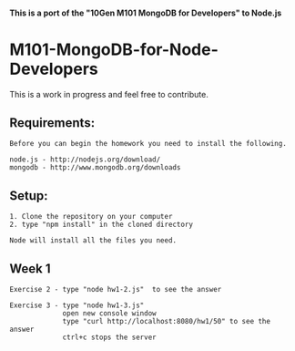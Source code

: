 #### This is a port of the "10Gen M101 MongoDB for Developers" to Node.js

M101-MongoDB-for-Node-Developers
==========

This is a work in progress and feel free to contribute.

## Requirements:

    Before you can begin the homework you need to install the following.

	node.js - http://nodejs.org/download/
	mongodb - http://www.mongodb.org/downloads


## Setup:

    1. Clone the repository on your computer
    2. type "npm install" in the cloned directory

    Node will install all the files you need.

## Week 1

    Exercise 2 - type "node hw1-2.js"  to see the answer

    Exercise 3 - type "node hw1-3.js"
                 open new console window
                 type "curl http://localhost:8080/hw1/50" to see the answer
                 ctrl+c stops the server